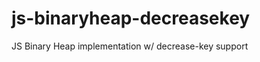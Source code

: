 js-binaryheap-decreasekey
=========================

JS Binary Heap implementation w/ decrease-key support
